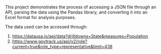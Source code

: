 This project demonstrates the process of accessing a JSON file through an API, parsing the data using the Pandas library, and converting it into an Excel format for analysis purposes.

The data used can be accessed through:
1. https://datausa.io/api/data?drilldowns=State&measures=Population
2. https://www.govtrack.us/api/v2/role?current=true&role_type=representative&limit=438
